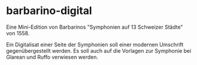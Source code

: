 # barbarino-digital
Eine Mini-Edition von Barbarinos "Symphonien auf 13 Schweizer Städte" von 1558.

Ein Digitalisat einer Seite der Symphonien soll einer modernen Umschrift gegenübergestellt werden. Es soll auch auf die Vorlagen zur Symphonie bei Glarean und Ruffo verwiesen werden.
